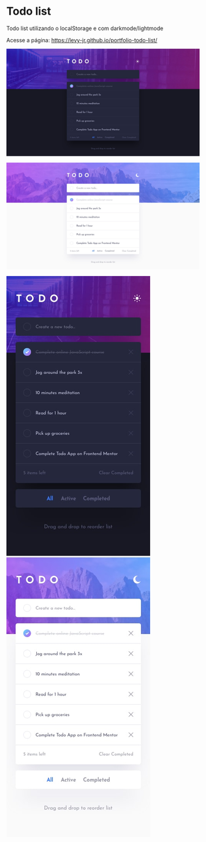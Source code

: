 # Todo list

Todo list utilizando o localStorage e com darkmode/lightmode

Acesse a página: https://levy-jr.github.io/portfolio-todo-list/

![Alt text](./design/desktop-design-dark.jpg)

![Alt text](./design/desktop-design-light.jpg)

![Alt text](./design/mobile-design-dark.jpg) ![Alt text](./design/mobile-design-light.jpg)
